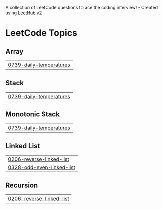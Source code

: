 A collection of LeetCode questions to ace the coding interview! - Created using [LeetHub v2](https://github.com/arunbhardwaj/LeetHub-2.0)
<!---LeetCode Topics Start-->
# LeetCode Topics
## Array
|  |
| ------- |
| [0739-daily-temperatures](https://github.com/sahilkumar028/leetcode-problems/tree/master/0739-daily-temperatures) |
## Stack
|  |
| ------- |
| [0739-daily-temperatures](https://github.com/sahilkumar028/leetcode-problems/tree/master/0739-daily-temperatures) |
## Monotonic Stack
|  |
| ------- |
| [0739-daily-temperatures](https://github.com/sahilkumar028/leetcode-problems/tree/master/0739-daily-temperatures) |
## Linked List
|  |
| ------- |
| [0206-reverse-linked-list](https://github.com/sahilkumar028/leetcode-problems/tree/master/0206-reverse-linked-list) |
| [0328-odd-even-linked-list](https://github.com/sahilkumar028/leetcode-problems/tree/master/0328-odd-even-linked-list) |
## Recursion
|  |
| ------- |
| [0206-reverse-linked-list](https://github.com/sahilkumar028/leetcode-problems/tree/master/0206-reverse-linked-list) |
<!---LeetCode Topics End-->